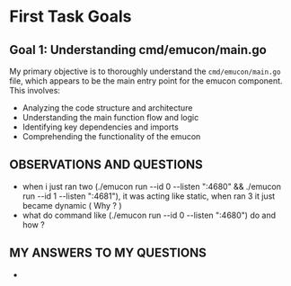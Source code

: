 # First Task Goals

## Goal 1: Understanding cmd/emucon/main.go

My primary objective is to thoroughly understand the `cmd/emucon/main.go` file, which appears to be the main entry point for the emucon component. This involves:

- Analyzing the code structure and architecture
- Understanding the main function flow and logic
- Identifying key dependencies and imports
- Comprehending the functionality of the emucon

## OBSERVATIONS AND QUESTIONS
- when i just ran two (./emucon run --id 0 --listen ":4680" && ./emucon run --id 1 --listen ":4681"), it was acting like static, when ran 3 it just became dynamic ( Why ? )
- what do command like (./emucon run --id 0 --listen ":4680") do and how ?

## MY ANSWERS TO MY QUESTIONS
- 